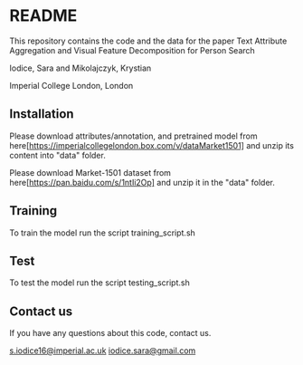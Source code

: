 # README #

This repository contains the code and the data  for the paper Text Attribute Aggregation and Visual Feature Decomposition for Person Search

Iodice, Sara and Mikolajczyk, Krystian

Imperial College London, London

## Installation
Please download attributes/annotation, and pretrained model from here[https://imperialcollegelondon.box.com/v/dataMarket1501]
and unzip its content into "data" folder.

Please download Market-1501 dataset from here[https://pan.baidu.com/s/1ntIi2Op] and unzip it in the "data" folder.

## Training
To train the model run the script training_script.sh

## Test
To test the model run the script testing_script.sh

## Contact us
If you have any questions about this code, contact us.

s.iodice16@imperial.ac.uk
iodice.sara@gmail.com


